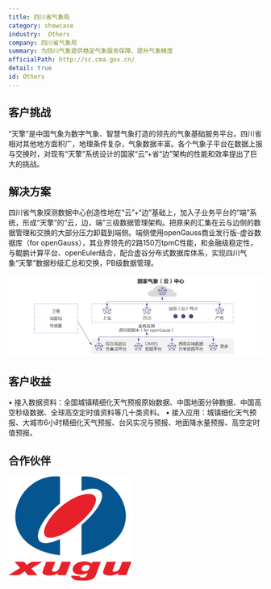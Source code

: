 ```yaml
---
title: 四川省气象局
category: showcase
industry:  Others
company: 四川省气象局
summary: 为四川气象提供稳定气象服务保障，提升气象精度
officialPath: http://sc.cma.gov.cn/
detail: true
id: Others
---
```


## 客户挑战

“天擎”是中国气象为数字气象、智慧气象打造的领先的气象基础服务平台。四川省相对其他地方面积广，地理条件复杂，气象数据丰富。各个气象子平台在数据上报与交换时，对现有“天擎”系统设计的国家“云”+省“边”架构的性能和效率提出了巨大的挑战。

## 解决方案

四川省气象探测数据中心创造性地在“云”+“边”基础上，加入子业务平台的“端”系统，形成“天擎”的“云，边，端”三级数据管理架构。把原来的汇集在云与边侧的数据管理和交换的大部分压力卸载到端侧。端侧使用openGauss商业发行版-虚谷数据库（for openGauss），其业界领先的2路150万tpmC性能，和金融级稳定性，与鲲鹏计算平台、openEuler结合，配合虚谷分布式数据库体系，实现四川气象“天擎”数据秒级汇总和交换，PB级数据管理。

<div class="case-img"><img src="./o1.png"/></div>

## 客户收益

• 接入数据资料：全国城镇精细化天气预报原始数据、中国地面分钟数据、中国高空秒级数据、全球高空定时值资料等几十类资料。
• 接入应用：城镇细化天气预报、大城市6小时精细化天气预报、台风实况与预报、地面降水量预报、高空定时值预报。

## 合作伙伴

<div class=logo>
    <img src="./xugu.png"/>
</div>
